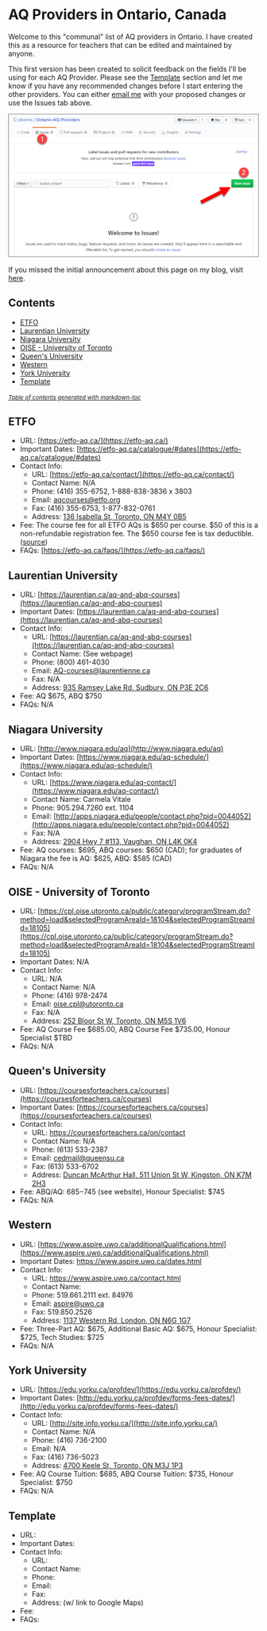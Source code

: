 # AQ Providers in Ontario, Canada

Welcome to this "communal" list of AQ providers in Ontario. I have created this as a resource for teachers that can be edited and maintained by anyone.

This first version has been created to solicit feedback on the fields I'll be using for each AQ Provider. Please see the [Template](#template) section and let me know if you have any recommended changes before I start entering the other providers. You can either [email me](mailto:pbeens@gmail.com) with your proposed changes or use the Issues tab above.

![new-issue](images/new-issue.png)

If you missed the initial announcement about this page on my blog, visit [here](https://www.beens.ca/?p=208).

## Contents

* [ETFO](#etfo)
* [Laurentian University](#laurentian-university)
* [Niagara University](#niagara-university)
* [OISE - University of Toronto](#oise---university-of-toronto)
* [Queen's University](#queens-university)
* [Western](#western)
* [York University](#york-university)
* [Template](#template)

<small><i><a href='http://ecotrust-canada.github.io/markdown-toc/'>Table of contents generated with markdown-toc</a></i></small>

## ETFO

* URL: [https://etfo-aq.ca/](https://etfo-aq.ca/)
* Important Dates: [https://etfo-aq.ca/catalogue/#dates](https://etfo-aq.ca/catalogue/#dates)
* Contact Info:
  * URL: [https://etfo-aq.ca/contact/](https://etfo-aq.ca/contact/)
  * Contact Name: N/A
  * Phone: (416) 355-6752, 1-888-838-3836 x 3803
  * Email: [aqcourses@etfo.org](mailto:aqcourses@etfo.org)
  * Fax: (416) 355-6753, 1-877-832-0761
  * Address: [136 Isabella St, Toronto, ON M4Y 0B5](https://goo.gl/maps/yJhnAiyzakkzT6XU7)
* Fee: The course fee for all ETFO AQs is $650 per course. $50 of this is a non-refundable registration fee. The $650 course fee is tax deductible. ([source](https://etfo-aq.ca/faqs/))
* FAQs: [https://etfo-aq.ca/faqs/](https://etfo-aq.ca/faqs/)

## Laurentian University

* URL: [https://laurentian.ca/aq-and-abq-courses](https://laurentian.ca/aq-and-abq-courses)
* Important Dates: [https://laurentian.ca/aq-and-abq-courses](https://laurentian.ca/aq-and-abq-courses)
* Contact Info:
  * URL: [https://laurentian.ca/aq-and-abq-courses](https://laurentian.ca/aq-and-abq-courses)
  * Contact Name: (See webpage)
  * Phone: (800) 461-4030
  * Email: [AQ-courses@laurentienne.ca](mailto:AQ-courses@laurentienne.ca)
  * Fax: N/A
  * Address: [935 Ramsey Lake Rd. Sudbury, ON P3E 2C6](https://goo.gl/maps/mid4MPkRutLjtjpy8)
* Fee: AQ $675, ABQ $750
* FAQs: N/A

## Niagara University

* URL: [http://www.niagara.edu/aq](http://www.niagara.edu/aq)
* Important Dates: [https://www.niagara.edu/aq-schedule/](https://www.niagara.edu/aq-schedule/)
* Contact Info:
  * URL: [https://www.niagara.edu/aq-contact/](https://www.niagara.edu/aq-contact/)
  * Contact Name: Carmela Vitale
  * Phone: 905.294.7260 ext. 1104
  * Email: [http://apps.niagara.edu/people/contact.php?pid=0044052](http://apps.niagara.edu/people/contact.php?pid=0044052)
  * Fax: N/A
  * Address: [2904 Hwy 7 #113, Vaughan, ON L4K 0K4](https://goo.gl/maps/5yVLQtNfMFASfPCA8)
* Fee: AQ courses: $695, ABQ courses: $650 (CAD); for graduates of Niagara the fee is AQ: $625, ABQ: $585 (CAD)
* FAQs: N/A

## OISE - University of Toronto

* URL: [https://cpl.oise.utoronto.ca/public/category/programStream.do?method=load&selectedProgramAreaId=18104&selectedProgramStreamId=18105](https://cpl.oise.utoronto.ca/public/category/programStream.do?method=load&selectedProgramAreaId=18104&selectedProgramStreamId=18105)
* Important Dates: N/A
* Contact Info:
  * URL: N/A
  * Contact Name: N/A
  * Phone: (416) 978-2474
  * Email: [oise.cpl@utoronto.ca](mailto:oise.cpl@utoronto.ca)
  * Fax: N/A
  * Address: [252 Bloor St W, Toronto, ON M5S 1V6](https://goo.gl/maps/wRv9JnE4RTUA29ot5)
* Fee: 
AQ Course Fee $685.00, ABQ Course Fee $735.00, Honour Specialist $TBD
* FAQs: N/A

## Queen's University

* URL: [https://coursesforteachers.ca/courses](https://coursesforteachers.ca/courses)
* Important Dates: [https://coursesforteachers.ca/courses](https://coursesforteachers.ca/courses)
* Contact Info:
  * URL: https://coursesforteachers.ca/on/contact
  * Contact Name: N/A
  * Phone: (613) 533-2387
  * Email: [cedmail@queensu.ca](mailto:cedmail@queensu.ca)
  * Fax: (613) 533-6702
  * Address: [Duncan McArthur Hall, 511 Union St W, Kingston, ON K7M 2H3](https://goo.gl/maps/LuSXnrYGw4YwWw7D9)
* Fee: ABQ/AQ: $685-$745 (see website), Honour Specialist: $745
* FAQs: N/A

## Western

* URL: [https://www.aspire.uwo.ca/additionalQualifications.html](https://www.aspire.uwo.ca/additionalQualifications.html)
* Important Dates: https://www.aspire.uwo.ca/dates.html
* Contact Info:
  * URL: https://www.aspire.uwo.ca/contact.html
  * Contact Name: 
  * Phone: 519.661.2111 ext. 84976
  * Email: [aspire@uwo.ca](mailto:aspire@uwo.ca)
  * Fax: 519.850.2526
  * Address: [1137 Western Rd, London, ON N6G 1G7](https://goo.gl/maps/CQ62hS4QwThdmmi39)
* Fee: Three-Part AQ: $675, Additional Basic AQ: $675, Honour Specialist: $725, Tech Studies: $725
* FAQs: N/A

## York University

* URL: [https://edu.yorku.ca/profdev/](https://edu.yorku.ca/profdev/)
* Important Dates: [http://edu.yorku.ca/profdev/forms-fees-dates/](http://edu.yorku.ca/profdev/forms-fees-dates/)
* Contact Info:
  * URL: [http://site.info.yorku.ca/](http://site.info.yorku.ca/)
  * Contact Name: N/A
  * Phone: (416) 736-2100
  * Email: N/A
  * Fax: (416) 736-5023
  * Address: [4700 Keele St, Toronto, ON M3J 1P3](https://goo.gl/maps/yiFxrgj4x3iX2QT18)
* Fee: AQ Course Tuition: $685, ABQ Course Tuition: $735, Honour Specialist: $750
* FAQs: N/A

## Template

* URL: 
* Important Dates: 
* Contact Info:
  * URL: 
  * Contact Name: 
  * Phone: 
  * Email: 
  * Fax: 
  * Address: (w/ link to Google Maps)
* Fee: 
* FAQs: 

